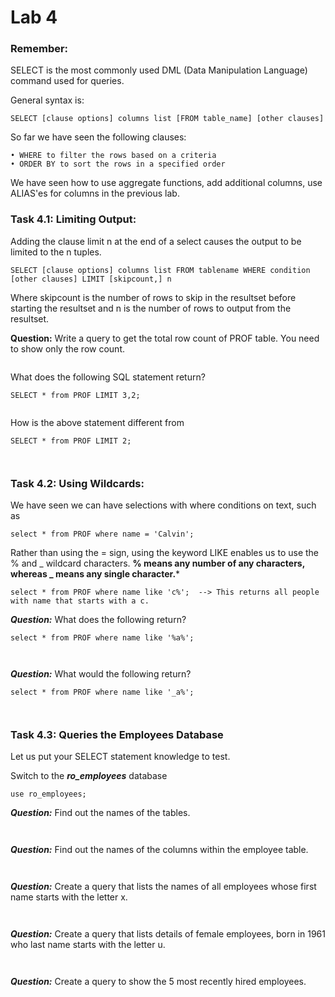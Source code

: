 # Lab 4

### Remember:
SELECT is the most commonly used DML (Data Manipulation Language) command used for queries.

General syntax is:
```
SELECT [clause options] columns list [FROM table_name] [other clauses]
```

So far we have seen the following clauses:

	• WHERE to filter the rows based on a criteria
	• ORDER BY to sort the rows in a specified order

We have seen how to use aggregate functions, add additional columns, use ALIAS'es for columns in the previous lab. 

### Task 4.1: Limiting Output:

Adding the clause limit n at the end of a select causes the output to be limited to the n tuples.  
```
SELECT [clause options] columns list FROM tablename WHERE condition [other clauses] LIMIT [skipcount,] n
```
Where skipcount is the number of rows to skip in the resultset before starting the resultset and n is the number of rows to output from the resultset.

**Question:** Write a query to get the total row count of PROF table. You need to show only the row count. 

```

```

 What does the following SQL statement return? 
 ```
 SELECT * from PROF LIMIT 3,2;
 ```

```

```


How is the above statement different from 
```
SELECT * from PROF LIMIT 2;
```

```


```


### Task 4.2: Using Wildcards:

We have seen we can have selections with where conditions on text, such as 
```
select * from PROF where name = 'Calvin';
```
Rather than using the = sign, using the keyword LIKE enables us to use the % and _ wildcard characters. 
**% means any number of any characters, whereas _ means any single character.***
```
select * from PROF where name like 'c%';  --> This returns all people with name that starts with a c. 
```

***Question:*** What does the following return?  
```
select * from PROF where name like '%a%'; 
```
```


```

***Question:*** What would the following return? 
```
select * from PROF where name like '_a%'; 
```

```


```

### Task 4.3: Queries the Employees Database

Let us put your SELECT statement knowledge to test. 

Switch to the ***ro_employees*** database 
```
use ro_employees; 
```
***Question:*** Find out the names of the tables. 

```


```

***Question:*** Find out the names of the columns within the employee table. 

```


```

***Question:*** Create a query that lists the names of all employees whose first name starts with the letter x. 

```


```

***Question:*** Create a query that lists details of female employees, born in 1961 who last name starts with the letter u. 

```


```


***Question:*** Create a query to show the 5 most recently hired employees. 

```


```
